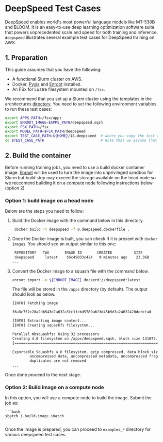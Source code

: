 # DeepSpeed Test Cases <!-- omit in toc -->

[DeepSpeed](https://github.com/microsoft/DeepSpeed) enables world's most powerful language models like MT-530B and BLOOM. It is an easy-to-use deep learning optimization software suite that powers unprecedented scale and speed for both training and inference. `deepspeed` illustrates several example test cases for DeepSpeed training on AWS. 

## 1. Preparation

This guide assumes that you have the following:

* A functional Slurm cluster on AWS.
* Docker, [Pyxis](https://github.com/NVIDIA/pyxis) and [Enroot](https://github.com/NVIDIA/enroot) installed.
* An FSx for Lustre filesystem mounted on `/fsx`.

We recommend that you set up a Slurm cluster using the templates in the architectures [directory](../../1.architectures). You need to set the following environment variables to run these test cases:

```bash
export APPS_PATH=/fsx/apps
export ENROOT_IMAGE=$APPS_PATH/deepspeed.sqsh
export FSX_PATH=/fsx
export MODEL_PATH=$FSX_PATH/deepspeed
export TEST_CASE_PATH=${HOME}/18.deepspeed  # where you copy the test case or set to your test case path
cd $TEST_CASE_PATH                          # Note that we assume that you are here during the following command executions
```



## 2. Build the container

Before running training jobs, you need to use a build docker container image. [Enroot](https://github.com/NVIDIA/enroot) will be used to turn the image into unprivileged sandbox for Slurm but build step may exceed the storage available on the head node so we reccomend building it on a compute node following instructions below (option 2)

### Option 1: build image on a head node

Below are the steps you need to follow:


1. Build the Docker image with the command below in this directory.

   ```bash
    docker build -t deepspeed -f 0.deepspeed.dockerfile .
   ```


2. Once the Docker image is built, you can check if it is present with `docker images`. You should see an output similar to this one:

   ```bash
    REPOSITORY   TAG       IMAGE ID       CREATED          SIZE
    deepspeed     latest    b6c49033c424   9 minutes ago    23.3GB
   ...
   ```

3. Convert the Docker image to a squash file with the command below.

   ```bash
   enroot import -o ${ENROOT_IMAGE} dockerd://deepspeed:latest
   ```

   The file will be stored in the `/apps` directory (by default). The output should look as below.

    ```bash
    [INFO] Fetching image

    36a8c752c28a2db543d2a632a3fc1fcbd5789a6f3d45b9d3a24632420dedcfa8

    [INFO] Extracting image content...
    [INFO] Creating squashfs filesystem...

    Parallel mksquashfs: Using 32 processors
    Creating 4.0 filesystem on /apps/deepspeed.sqsh, block size 131072.
    [========================================================================================================================================================================================================================-] 291068/291068 100%

    Exportable Squashfs 4.0 filesystem, gzip compressed, data block size 131072
            uncompressed data, uncompressed metadata, uncompressed fragments, uncompressed xattrs
            duplicates are not removed
    ...
    ```

Once done proceed to the next stage.

### Option 2: Build image on a compute node

In this option, you will use a compute node to build the image. Submit the job as:

    ```bash
    sbatch 1.build-image.sbatch
    ```


Once the image is prepared, you can proceed to `examples_*` directory for various deepspeed test cases.